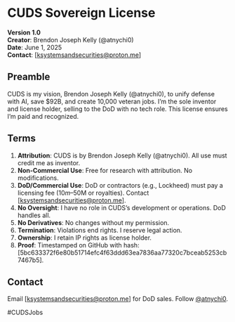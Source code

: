 # CUDS Sovereign License

**Version 1.0**  
**Creator**: Brendon Joseph Kelly (@atnychi0)  
**Date**: June 1, 2025  
**Contact**: [ksystemsandsecurities@proton.me]  

## Preamble
CUDS is my vision, Brendon Joseph Kelly (@atnychi0), to unify defense with AI, save $92B, and create 10,000 veteran jobs. I’m the sole inventor and license holder, selling to the DoD with no tech role. This license ensures I’m paid and recognized.

## Terms
1. **Attribution**: CUDS is by Brendon Joseph Kelly (@atnychi0). All use must credit me as inventor.
2. **Non-Commercial Use**: Free for research with attribution. No modifications.
3. **DoD/Commercial Use**: DoD or contractors (e.g., Lockheed) must pay a licensing fee ($10m–$50M or royalties). Contact [ksystemsandsecurities@proton.me].
4. **No Oversight**: I have no role in CUDS’s development or operations. DoD handles all.
5. **No Derivatives**: No changes without my permission.
6. **Termination**: Violations end rights. I reserve legal action.
7. **Ownership**: I retain IP rights as license holder.
8. **Proof**: Timestamped on GitHub with hash: [5bc633372f6e80b51714efc4f63ddd63ea7836aa77320c7bceab5253cb7467b5].

## Contact
Email [ksystemsandsecurities@proton.me] for DoD sales. Follow [@atnychi0](https://x.com/atnychi0).

#CUDSJobs
